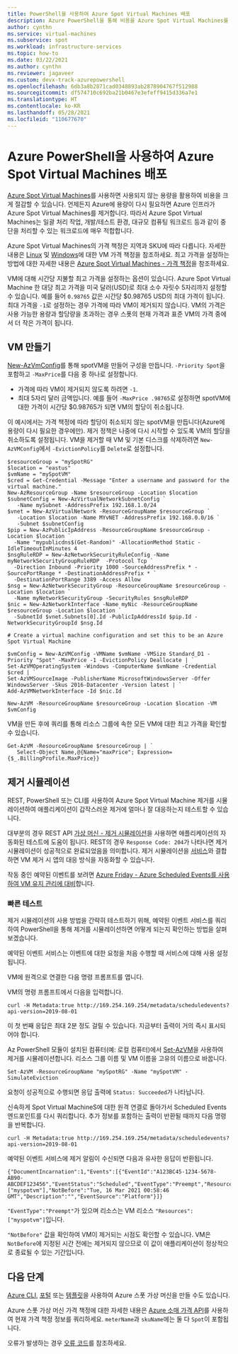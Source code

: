 ```yaml
---
title: PowerShell을 사용하여 Azure Spot Virtual Machines 배포
description: Azure PowerShell을 통해 비용을 Azure Spot Virtual Machines를 배포하여 비용을 절감하는 방법을 알아봅니다.
author: cynthn
ms.service: virtual-machines
ms.subservice: spot
ms.workload: infrastructure-services
ms.topic: how-to
ms.date: 03/22/2021
ms.author: cynthn
ms.reviewer: jagaveer
ms.custom: devx-track-azurepowershell
ms.openlocfilehash: 6db3a8b2871cad0348893ab2878904767f512988
ms.sourcegitcommit: df574710c692ba21b0467e3efeff9415d336a7e1
ms.translationtype: HT
ms.contentlocale: ko-KR
ms.lasthandoff: 05/28/2021
ms.locfileid: "110677670"
---
```

# <a name="deploy-azure-spot-virtual-machines-using-azure-powershell"></a>Azure PowerShell을 사용하여 Azure Spot Virtual Machines 배포


[Azure Spot Virtual Machines](../spot-vms.md)를 사용하면 사용되지 않는 용량을 활용하여 비용을 크게 절감할 수 있습니다. 언제든지 Azure에 용량이 다시 필요하면 Azure 인프라가 Azure Spot Virtual Machines를 제거합니다. 따라서 Azure Spot Virtual Machines는 일괄 처리 작업, 개발/테스트 환경, 대규모 컴퓨팅 워크로드 등과 같이 중단을 처리할 수 있는 워크로드에 매우 적합합니다.

Azure Spot Virtual Machines의 가격 책정은 지역과 SKU에 따라 다릅니다. 자세한 내용은 [Linux](https://azure.microsoft.com/pricing/details/virtual-machines/linux/) 및 [Windows](https://azure.microsoft.com/pricing/details/virtual-machines/windows/)에 대한 VM 가격 책정을 참조하세요. 최고 가격을 설정하는 방법에 대한 자세한 내용은 [Azure Spot Virtual Machines - 가격 책정](../spot-vms.md#pricing)을 참조하세요.

VM에 대해 시간당 지불할 최고 가격을 설정하는 옵션이 있습니다. Azure Spot Virtual Machine 한 대당 최고 가격을 미국 달러(USD)로 최대 소수 자릿수 5자리까지 설정할 수 있습니다. 예를 들어 `0.98765` 값은 시간당 $0.98765 USD의 최대 가격이 됩니다. 최대 가격을 `-1`로 설정하는 경우 가격에 따라 VM이 제거되지 않습니다. VM의 가격은 사용 가능한 용량과 할당량을 초과하는 경우 스폿의 현재 가격과 표준 VM의 가격 중에서 더 작은 가격이 됩니다.


## <a name="create-the-vm"></a>VM 만들기

[New-AzVmConfig](/powershell/module/az.compute/new-azvmconfig)를 통해 spotVM을 만들어 구성을 만듭니다. `-Priority Spot`을 포함하고 `-MaxPrice`를 다음 중 하나로 설정합니다.
- 가격에 따라 VM이 제거되지 않도록 하려면 `-1`.
- 최대 5자리 달러 금액입니다. 예를 들어 `-MaxPrice .98765`로 설정하면 spotVM에 대한 가격이 시간당 $0.98765가 되면 VM의 할당이 취소됩니다.


이 예시에서는 가격 책정에 따라 할당이 취소되지 않는 spotVM을 만듭니다(Azure에 용량이 다시 필요한 경우에만). 제거 정책은 나중에 다시 시작할 수 있도록 VM의 할당을 취소하도록 설정됩니다. VM을 제거할 때 VM 및 기본 디스크를 삭제하려면 `New-AzVMConfig`에서 `-EvictionPolicy`를 `Delete`로 설정합니다.


```azurepowershell-interactive
$resourceGroup = "mySpotRG"
$location = "eastus"
$vmName = "mySpotVM"
$cred = Get-Credential -Message "Enter a username and password for the virtual machine."
New-AzResourceGroup -Name $resourceGroup -Location $location
$subnetConfig = New-AzVirtualNetworkSubnetConfig `
   -Name mySubnet -AddressPrefix 192.168.1.0/24
$vnet = New-AzVirtualNetwork -ResourceGroupName $resourceGroup `
   -Location $location -Name MYvNET -AddressPrefix 192.168.0.0/16 `
   -Subnet $subnetConfig
$pip = New-AzPublicIpAddress -ResourceGroupName $resourceGroup -Location $location `
  -Name "mypublicdns$(Get-Random)" -AllocationMethod Static -IdleTimeoutInMinutes 4
$nsgRuleRDP = New-AzNetworkSecurityRuleConfig -Name myNetworkSecurityGroupRuleRDP  -Protocol Tcp `
  -Direction Inbound -Priority 1000 -SourceAddressPrefix * -SourcePortRange * -DestinationAddressPrefix * `
  -DestinationPortRange 3389 -Access Allow
$nsg = New-AzNetworkSecurityGroup -ResourceGroupName $resourceGroup -Location $location `
  -Name myNetworkSecurityGroup -SecurityRules $nsgRuleRDP
$nic = New-AzNetworkInterface -Name myNic -ResourceGroupName $resourceGroup -Location $location `
  -SubnetId $vnet.Subnets[0].Id -PublicIpAddressId $pip.Id -NetworkSecurityGroupId $nsg.Id

# Create a virtual machine configuration and set this to be an Azure Spot Virtual Machine

$vmConfig = New-AzVMConfig -VMName $vmName -VMSize Standard_D1 -Priority "Spot" -MaxPrice -1 -EvictionPolicy Deallocate | `
Set-AzVMOperatingSystem -Windows -ComputerName $vmName -Credential $cred | `
Set-AzVMSourceImage -PublisherName MicrosoftWindowsServer -Offer WindowsServer -Skus 2016-Datacenter -Version latest | `
Add-AzVMNetworkInterface -Id $nic.Id

New-AzVM -ResourceGroupName $resourceGroup -Location $location -VM $vmConfig
```

VM을 만든 후에 쿼리를 통해 리소스 그룹에 속한 모든 VM에 대한 최고 가격을 확인할 수 있습니다.

```azurepowershell-interactive
Get-AzVM -ResourceGroupName $resourceGroup | `
   Select-Object Name,@{Name="maxPrice"; Expression={$_.BillingProfile.MaxPrice}}
```

## <a name="simulate-an-eviction"></a>제거 시뮬레이션

REST, PowerShell 또는 CLI를 사용하여 Azure Spot Virtual Machine 제거를 시뮬레이션하여 애플리케이션이 갑작스러운 제거에 얼마나 잘 대응하는지 테스트할 수 있습니다.

대부분의 경우 REST API [가상 머신 - 제거 시뮬레이션](/rest/api/compute/virtualmachines/simulateeviction)을 사용하면 애플리케이션의 자동화된 테스트에 도움이 됩니다. REST의 경우 `Response Code: 204`가 나타나면 제거 시뮬레이션이 성공적으로 완료되었음을 의미합니다. 제거 시뮬레이션을 [ 서비스](scheduled-events.md)와 결합하면 VM 제거 시 앱의 대응 방식을 자동화할 수 있습니다.

작동 중인 예약된 이벤트를 보려면 [Azure Friday - Azure Scheduled Events를 사용하여 VM 유지 관리에 대비](https://channel9.msdn.com/Shows/Azure-Friday/Using-Azure-Scheduled-Events-to-Prepare-for-VM-Maintenance)합니다.


### <a name="quick-test"></a>빠른 테스트

제거 시뮬레이션의 사용 방법을 간략히 테스트하기 위해, 예약된 이벤트 서비스를 쿼리하여 PowerShell을 통해 제거를 시뮬레이션하면 어떻게 되는지 확인하는 방법을 살펴보겠습니다.

예약된 이벤트 서비스는 이벤트에 대한 요청을 처음 수행할 때 서비스에 대해 사용 설정됩니다. 

VM에 원격으로 연결한 다음 명령 프롬프트를 엽니다. 

VM의 명령 프롬프트에서 다음을 입력합니다.

```
curl -H Metadata:true http://169.254.169.254/metadata/scheduledevents?api-version=2019-08-01
```

이 첫 번째 응답은 최대 2분 정도 걸릴 수 있습니다. 지금부터 출력이 거의 즉시 표시되어야 합니다.

Az PowerShell 모듈이 설치된 컴퓨터(예: 로컬 컴퓨터)에서 [Set-AzVM](/powershell/module/az.compute/set-azvm)을 사용하여 제거를 시뮬레이션합니다. 리소스 그룹 이름 및 VM 이름을 고유의 이름으로 바꿉니다. 

```azurepowershell-interactive
Set-AzVM -ResourceGroupName "mySpotRG" -Name "mySpotVM" -SimulateEviction
```

요청이 성공적으로 수행되면 응답 출력에 `Status: Succeeded`가 나타납니다.

신속하게 Spot Virtual MachineS에 대한 원격 연결로 돌아가서 Scheduled Events 엔드포인트를 다시 쿼리합니다. 추가 정보를 포함하는 출력이 반환될 때까지 다음 명령을 반복합니다.

```
curl -H Metadata:true http://169.254.169.254/metadata/scheduledevents?api-version=2019-08-01
```

예약된 이벤트 서비스에 제거 알림이 수신되면 다음과 유사한 응답이 반환됩니다.

```output
{"DocumentIncarnation":1,"Events":[{"EventId":"A123BC45-1234-5678-AB90-ABCDEF123456","EventStatus":"Scheduled","EventType":"Preempt","ResourceType":"VirtualMachine","Resources":["myspotvm"],"NotBefore":"Tue, 16 Mar 2021 00:58:46 GMT","Description":"","EventSource":"Platform"}]}
```

`"EventType":"Preempt"`가 있으며 리소스는 VM 리소스 `"Resources":["myspotvm"]`입니다. 

`"NotBefore"` 값을 확인하여 VM이 제거되는 시점도 확인할 수 있습니다. VM은 `NotBefore`에 지정된 시간 전에는 제거되지 않으므로 이 값이 애플리케이션이 정상적으로 종료될 수 있는 기간입니다.


## <a name="next-steps"></a>다음 단계

[Azure CLI](../linux/spot-cli.md), [포털](../spot-portal.md) 또는 [템플릿](../linux/spot-template.md)을 사용하여 Azure 스폿 가상 머신을 만들 수도 있습니다.

Azure 스폿 가상 머신 가격 책정에 대한 자세한 내용은 [Azure 소매 가격 API](/rest/api/cost-management/retail-prices/azure-retail-prices)를 사용하여 현재 가격 책정 정보를 쿼리하세요. `meterName`과 `skuName`에는 둘 다 `Spot`이 포함됩니다.

오류가 발생하는 경우 [오류 코드](../error-codes-spot.md)를 참조하세요.
